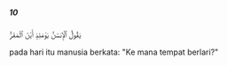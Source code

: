##### 10

<span class="ayah">يَقُولُ ٱلْإِنسَٰنُ يَوْمَئِذٍ أَيْنَ ٱلْمَفَرُّ</span>

<span class="ayah_translation">pada hari itu manusia berkata: "Ke mana tempat berlari?"</span>
